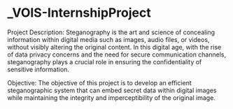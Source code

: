 # _VOIS-InternshipProject

Project Description: Steganography is the art and science of concealing information within digital media such as images, audio files, or videos, without visibly altering the original content. In this digital age, with the rise of data privacy concerns and the need for secure communication channels, steganography plays a crucial role in ensuring the confidentiality of sensitive information.

Objective: The objective of this project is to develop an efficient steganographic system that can embed secret data within digital images while maintaining the integrity and imperceptibility of the original image.

